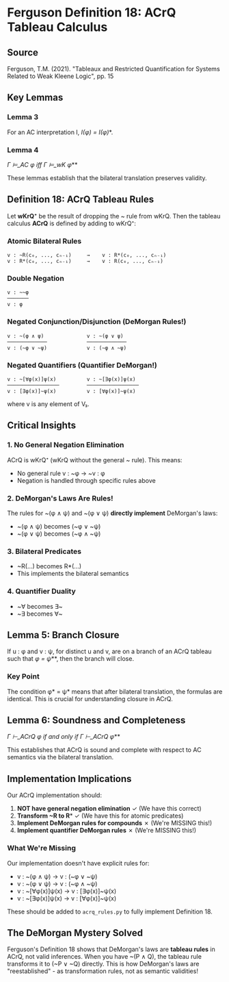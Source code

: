 # Ferguson Definition 18: ACrQ Tableau Calculus

## Source
Ferguson, T.M. (2021). "Tableaux and Restricted Quantification for Systems Related to Weak Kleene Logic", pp. 15

## Key Lemmas

### Lemma 3
For an AC interpretation I, **I(φ) = I(φ*)**.

### Lemma 4  
**Γ ⊨_AC φ iff Γ* ⊨_wK φ***

These lemmas establish that the bilateral translation preserves validity.

## Definition 18: ACrQ Tableau Rules

Let **wKrQ⁺** be the result of dropping the ~ rule from wKrQ. Then the tableau calculus **ACrQ** is defined by adding to wKrQ⁺:

### Atomic Bilateral Rules
```
v : ~R(c₀, ..., cₙ₋₁)     →    v : R*(c₀, ..., cₙ₋₁)
v : R*(c₀, ..., cₙ₋₁)     →    v : R(c₀, ..., cₙ₋₁)  
```

### Double Negation
```
v : ~~φ
───────
v : φ
```

### Negated Conjunction/Disjunction (DeMorgan Rules!)
```
v : ~(φ ∧ ψ)              v : ~(φ ∨ ψ)
─────────────             ─────────────
v : (~φ ∨ ~ψ)             v : (~φ ∧ ~ψ)
```

### Negated Quantifiers (Quantifier DeMorgan!)
```
v : ~[∀φ(x)]ψ(x)          v : ~[∃φ(x)]ψ(x)
─────────────────         ─────────────────
v : [∃φ(x)]~ψ(x)          v : [∀φ(x)]~ψ(x)
```

where v is any element of V₃.

## Critical Insights

### 1. No General Negation Elimination
ACrQ is wKrQ⁺ (wKrQ without the general ~ rule). This means:
- No general rule v : ~φ → ~v : φ
- Negation is handled through specific rules above

### 2. DeMorgan's Laws Are Rules!
The rules for ~(φ ∧ ψ) and ~(φ ∨ ψ) **directly implement** DeMorgan's laws:
- ~(φ ∧ ψ) becomes (~φ ∨ ~ψ)
- ~(φ ∨ ψ) becomes (~φ ∧ ~ψ)

### 3. Bilateral Predicates
- ~R(...) becomes R*(...)
- This implements the bilateral semantics

### 4. Quantifier Duality
- ~∀ becomes ∃~
- ~∃ becomes ∀~

## Lemma 5: Branch Closure

If u : φ and v : ψ, for distinct u and v, are on a branch of an ACrQ tableau such that **φ* = ψ***, then the branch will close.

### Key Point
The condition φ* = ψ* means that after bilateral translation, the formulas are identical. This is crucial for understanding closure in ACrQ.

## Lemma 6: Soundness and Completeness

**Γ ⊢_ACrQ φ if and only if Γ* ⊢_ACrQ φ***

This establishes that ACrQ is sound and complete with respect to AC semantics via the bilateral translation.

## Implementation Implications

Our ACrQ implementation should:

1. **NOT have general negation elimination** ✓ (We have this correct)
2. **Transform ~R to R*** ✓ (We have this for atomic predicates)
3. **Implement DeMorgan rules for compounds** ✗ (We're MISSING this!)
4. **Implement quantifier DeMorgan rules** ✗ (We're MISSING this!)

### What We're Missing

Our implementation doesn't have explicit rules for:
- v : ~(φ ∧ ψ) → v : (~φ ∨ ~ψ)
- v : ~(φ ∨ ψ) → v : (~φ ∧ ~ψ)
- v : ~[∀φ(x)]ψ(x) → v : [∃φ(x)]~ψ(x)
- v : ~[∃φ(x)]ψ(x) → v : [∀φ(x)]~ψ(x)

These should be added to `acrq_rules.py` to fully implement Definition 18.

## The DeMorgan Mystery Solved

Ferguson's Definition 18 shows that DeMorgan's laws are **tableau rules** in ACrQ, not valid inferences. When you have ~(P ∧ Q), the tableau rule transforms it to (~P ∨ ~Q) directly. This is how DeMorgan's laws are "reestablished" - as transformation rules, not as semantic validities!